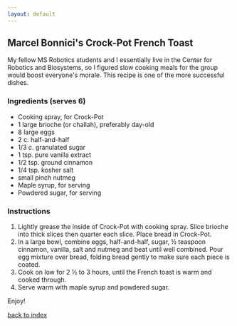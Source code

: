 ```yaml
---
layout: default
---
```


<!---
This is a comment. Note the triple dash to start, but double to end
-->

## Marcel Bonnici's Crock-Pot French Toast
<!---
Put your name or github username somewhere
-->
My fellow MS Robotics students and I essentially live in the Center for Robotics and Biosystems, so I figured slow cooking meals for the group would boost everyone's morale. This recipe is one of the more successful dishes.

### Ingredients (serves 6)
- Cooking spray, for Crock-Pot
- 1 large brioche (or challah), preferably day-old
- 8 large eggs
- 2 c. half-and-half
- 1/3 c. granulated sugar
- 1 tsp. pure vanilla extract
- 1/2 tsp. ground cinnamon
- 1/4 tsp. kosher salt
- small pinch nutmeg
- Maple syrup, for serving
- Powdered sugar, for serving

### Instructions
1. Lightly grease the inside of Crock-Pot with cooking spray. Slice brioche into thick slices then quarter each slice. Place bread in Crock-Pot.
2. In a large bowl, combine eggs, half-and-half, sugar, ½ teaspoon cinnamon, vanilla, salt and nutmeg and beat until well combined. Pour egg mixture over bread, folding bread gently to make sure each piece is coated.
3. Cook on low for 2 ½ to 3 hours, until the French toast is warm and cooked through.
4. Serve warm with maple syrup and powdered sugar.

Enjoy!

<!--
Keep this link to return to the index
-->
[back to index](../)
